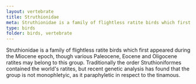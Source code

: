 ```yaml
---
layout: vertebrate
title: Struthionidae
meta: Struthionidae is a family of flightless ratite birds which first appeared during the Miocene epoch, though various Paleocene, Eocene and Oligocene ratites may belong to this group. Traditionally the order Struthioniformes contained the world's ratites, but recent genetic analysis has found that the group is not monophletyic, as it paraphyletic in respect to the tinamous.
type: birds
folder: birds, vertebrate
---
```


Struthionidae is a family of flightless ratite birds which first appeared during the Miocene epoch, though various Paleocene, Eocene and Oligocene ratites may belong to this group. Traditionally the order Struthioniformes contained the world's ratites, but recent genetic analysis has found that the group is not monophletyic, as it paraphyletic in respect to the tinamous.
